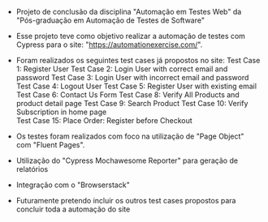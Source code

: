 - Projeto de conclusão da disciplina "Automação em Testes Web" da "Pós-graduação em Automação de Testes de Software"

- Esse projeto teve como objetivo realizar a automação de testes com Cypress para o site: "https://automationexercise.com/".

- Foram realizados os seguintes test cases já propostos no site:
    Test Case 1: Register User
    Test Case 2: Login User with correct email and password
    Test Case 3: Login User with incorrect email and password
    Test Case 4: Logout User
    Test Case 5: Register User with existing email
    Test Case 6: Contact Us Form
    Test Case 8: Verify All Products and product detail page
    Test Case 9: Search Product
    Test Case 10: Verify Subscription in home page    
    Test Case 15: Place Order: Register before Checkout

- Os testes foram realizados com foco na utilização de "Page Object" com "Fluent Pages".

- Utilização do "Cypress Mochawesome Reporter" para geração de relatórios

- Integração com o "Browserstack"

- Futuramente pretendo incluir os outros test cases propostos para concluir toda a automação do site
